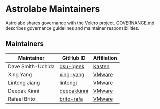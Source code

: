 # Astrolabe  Maintainers

Astrolabe shares governance with the Velero project.
[GOVERNANCE.md](https://github.com/vmware-tanzu/velero/blob/main/GOVERNANCE.md) describes governance guidelines and maintainer responsibilities.

## Maintainers

| Maintainer | GitHub ID | Affiliation |
| --------------- | --------- | ----------- |
| Dave Smith-Uchida | [dsu-igeek](https://github.com/dsu-igeek) | [Kasten](https://github.com/kastenhq/) |
| Xing Yang | [xing-yang](https://github.com/xing-yang) | [VMware](https://www.github.com/vmware/) |
| Lintong Jiang | [lintongj](https://github.com/lintongj) | [VMware](https://www.github.com/vmware/)|
| Deepak Kinni | [deepakkinni](https://github.com/deepakkinni) | [VMware](https://www.github.com/vmware)|
| Rafael Brito | [brito-rafa](https://github.com/brito-rafa) | [VMware](https://www.github.com/vmware)|
